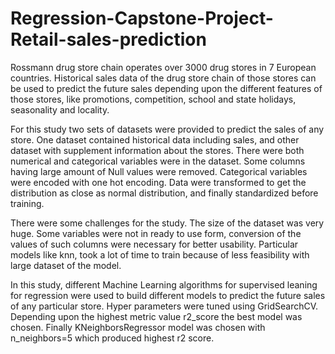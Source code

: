 # Regression-Capstone-Project-Retail-sales-prediction

Rossmann drug store chain operates over 3000 drug stores in 7 European countries. Historical sales data of the drug store chain of those stores can be used to predict the future sales depending upon the different features of those stores, like promotions, competition, school and state holidays, seasonality and locality.

For this study two sets of datasets were provided to predict the sales of any store. One dataset contained historical data including sales, and other dataset with supplement information about the stores. There were both numerical and categorical variables were in the dataset. Some columns having large amount of Null values were removed. Categorical variables were encoded with one hot encoding. Data were transformed to get the distribution as close as normal distribution, and finally standardized before training.

There were some challenges for the study. The size of the dataset was very huge. Some variables were not in ready to use form, conversion of the values of such columns were necessary for better usability. Particular models like knn, took a lot of time to train because of less feasibility with large dataset of the model.

In this study, different Machine Learning algorithms for supervised leaning for regression were used to build different models to predict the future sales of any particular store. Hyper parameters were tuned using GridSearchCV. Depending upon the highest metric value r2_score the best model was chosen. 
Finally KNeighborsRegressor model was chosen with n_neighbors=5 which produced highest r2 score.

